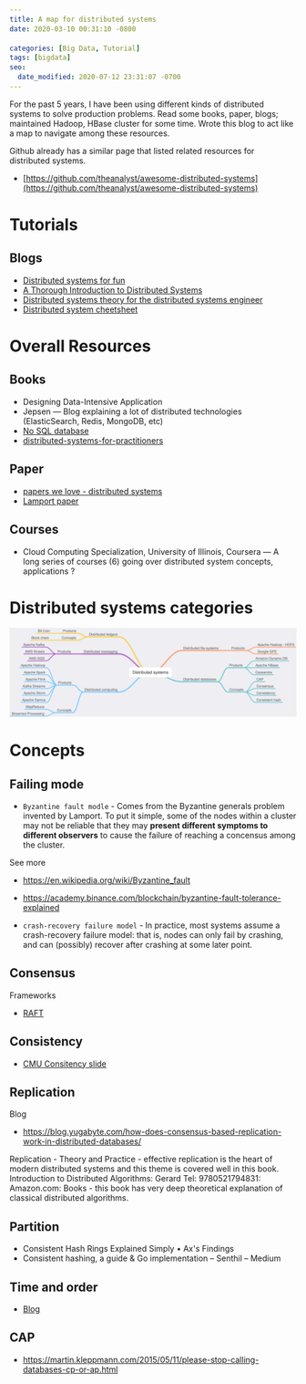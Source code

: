 ```yaml
---
title: A map for distributed systems
date: 2020-03-10 00:31:10 -0800

categories: [Big Data, Tutorial]
tags: [bigdata]
seo:
  date_modified: 2020-07-12 23:31:07 -0700
---
```


For the past 5 years, I have been using different kinds of distributed systems to solve production problems. Read some books, paper, blogs; maintained Hadoop, HBase cluster for some time. Wrote this blog to act like a map to navigate among these resources. 

Github already has a similar page that listed related resources for distributed systems.
* [https://github.com/theanalyst/awesome-distributed-systems](https://github.com/theanalyst/awesome-distributed-systems)

# Tutorials
## Blogs
* [Distributed systems for fun](http://book.mixu.net/distsys/single-page.html)
* [A Thorough Introduction to Distributed Systems](https://www.freecodecamp.org/news/a-thorough-introduction-to-distributed-systems-3b91562c9b3c/)
* [Distributed systems theory for the distributed systems engineer](https://www.the-paper-trail.org/post/2014-08-09-distributed-systems-theory-for-the-distributed-systems-engineer/)
* [Distributed system cheetsheet](http://dimafeng.com/2016/12/04/distributed-systems/)

# Overall Resources
## Books
* Designing Data-Intensive Application
* Jepsen — Blog explaining a lot of distributed technologies (ElasticSearch, Redis, MongoDB, etc)
* [No SQL database](http://www.christof-strauch.de/nosqldbs.pdf)
* [distributed-systems-for-practitioners](https://leanpub.com/distributed-systems-for-practitioners)

## Paper
* [papers we love - distributed systems](https://github.com/papers-we-love/papers-we-love/tree/master/distributed_systems)
* [Lamport paper](http://lamport.azurewebsites.net/pubs/pubs.html)

## Courses
* Cloud Computing Specialization, University of Illinois, Coursera — A long series of courses (6) going over distributed system concepts, applications ?

# Distributed systems categories

![image](/assets/img/blog/distributed_systems_overview.png)

# Concepts
## Failing mode
* ``Byzantine fault modle`` - Comes from the Byzantine generals problem invented by Lamport. To put it simple, some of the nodes within a cluster may not be reliable that they may **present different symptoms to different observers** to cause the failure of reaching a concensus among the cluster.  

See more
* https://en.wikipedia.org/wiki/Byzantine_fault
* https://academy.binance.com/blockchain/byzantine-fault-tolerance-explained 

* ``crash-recovery failure model`` - In practice, most systems assume a crash-recovery failure model: that is, nodes can only fail by crashing, and can (possibly) recover after crashing at some later point.

## Consensus

Frameworks
* [RAFT](https://raft.github.io/)

## Consistency

* [CMU Consitency slide](http://www.cs.cmu.edu/~srini/15-446/S09/lectures/10-consistency.pdf)

## Replication

Blog
* https://blog.yugabyte.com/how-does-consensus-based-replication-work-in-distributed-databases/


Replication - Theory and Practice - effective replication is the heart of modern distributed systems and this theme is covered well in this book.
Introduction to Distributed Algorithms: Gerard Tel: 9780521794831: Amazon.com: Books - this book has very deep theoretical explanation of classical distributed algorithms.


## Partition


* Consistent Hash Rings Explained Simply • Ax's Findings
* Consistent hashing, a guide & Go implementation – Senthil – Medium

## Time and order

* [Blog](https://www.microsoft.com/en-us/research/uploads/prod/2016/12/Time-Clocks-and-the-Ordering-of-Events-in-a-Distributed-System.pdf)

## CAP
* https://martin.kleppmann.com/2015/05/11/please-stop-calling-databases-cp-or-ap.html


